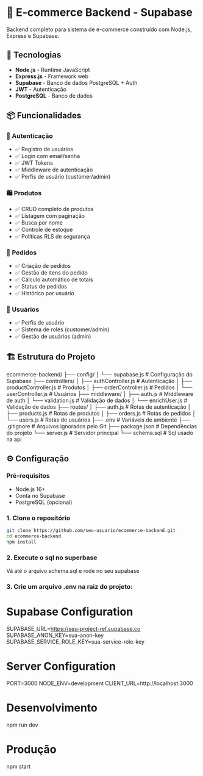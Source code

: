 # 🛒 E-commerce Backend - Supabase

Backend completo para sistema de e-commerce construído com Node.js, Express e Supabase.

## 🚀 Tecnologias

- **Node.js** - Runtime JavaScript
- **Express.js** - Framework web
- **Supabase** - Banco de dados PostgreSQL + Auth
- **JWT** - Autenticação
- **PostgreSQL** - Banco de dados

## 📦 Funcionalidades

### 🔐 Autenticação
- ✅ Registro de usuários
- ✅ Login com email/senha
- ✅ JWT Tokens
- ✅ Middleware de autenticação
- ✅ Perfis de usuário (customer/admin)

### 🛍️ Produtos
- ✅ CRUD completo de produtos
- ✅ Listagem com paginação
- ✅ Busca por nome
- ✅ Controle de estoque
- ✅ Políticas RLS de segurança

### 🛒 Pedidos
- ✅ Criação de pedidos
- ✅ Gestão de itens do pedido
- ✅ Cálculo automático de totais
- ✅ Status de pedidos
- ✅ Histórico por usuário

### 👥 Usuários
- ✅ Perfis de usuário
- ✅ Sistema de roles (customer/admin)
- ✅ Gestão de usuários (admin)

## 🏗️ Estrutura do Projeto
ecommerce-backend/
├── config/
│   └── supabase.js          # Configuração do Supabase
├── controllers/
│   ├── authController.js     # Autenticação
│   ├── productController.js  # Produtos
│   ├── orderController.js    # Pedidos
│   └── userController.js     # Usuários
├── middleware/
│   ├── auth.js              # Middleware de auth
│   └── validation.js        # Validação de dados
│   └── enrichUser.js        # Validação de dados
├── routes/
│   ├── auth.js              # Rotas de autenticação
│   ├── products.js          # Rotas de produtos
│   ├── orders.js            # Rotas de pedidos
│   └── users.js             # Rotas de usuários
├── .env                     # Variáveis de ambiente
├── .gitignore              # Arquivos ignorados pelo Git
├── package.json            # Dependências do projeto
└── server.js               # Servidor principal
└── schema.sql               # Sql usado na api

## ⚙️ Configuração

### Pré-requisitos
- Node.js 16+
- Conta no Supabase
- PostgreSQL (opcional)

### 1. Clone o repositório
```bash
git clone https://github.com/seu-usuario/ecommerce-backend.git
cd ecommerce-backend
npm install 
```

### 2. Execute o sql no superbase
Vá até o arquivo schema.sql e rode no seu supabase

### 3. Crie um arquivo .env na raiz do projeto:
# Supabase Configuration
SUPABASE_URL=https://seu-project-ref.supabase.co
SUPABASE_ANON_KEY=sua-anon-key
SUPABASE_SERVICE_ROLE_KEY=sua-service-role-key

# Server Configuration
PORT=3000
NODE_ENV=development
CLIENT_URL=http://localhost:3000

# Desenvolvimento
npm run dev

# Produção
npm start


